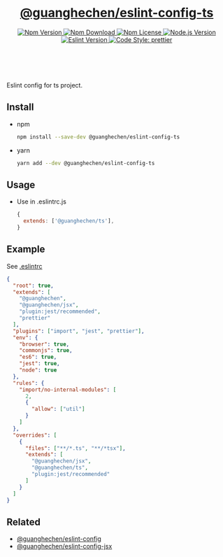 <header>
  <h1 align="center">
    <a href="https://github.com/guanghechen/node-scaffolds/tree/release-2.x.x/packages/eslint-config-ts#readme">@guanghechen/eslint-config-ts</a>
  </h1>
  <div align="center">
    <a href="https://www.npmjs.com/package/@guanghechen/eslint-config-ts">
      <img
        alt="Npm Version"
        src="https://img.shields.io/npm/v/@guanghechen/eslint-config-ts.svg"
      />
    </a>
    <a href="https://www.npmjs.com/package/@guanghechen/eslint-config-ts">
      <img
        alt="Npm Download"
        src="https://img.shields.io/npm/dm/@guanghechen/eslint-config-ts.svg"
      />
    </a>
    <a href="https://www.npmjs.com/package/@guanghechen/eslint-config-ts">
      <img
        alt="Npm License"
        src="https://img.shields.io/npm/l/@guanghechen/eslint-config-ts.svg"
      />
    </a>
    <a href="https://github.com/nodejs/node">
      <img
        alt="Node.js Version"
        src="https://img.shields.io/node/v/@guanghechen/eslint-config-ts"
      />
    </a>
    <a href="https://github.com/eslint/eslint">
      <img
        alt="Eslint Version"
        src="https://img.shields.io/npm/dependency-version/@guanghechen/eslint-config-ts/peer/eslint"
      />
    </a>
    <a href="https://github.com/prettier/prettier">
      <img
        alt="Code Style: prettier"
        src="https://img.shields.io/badge/code_style-prettier-ff69b4.svg?style=flat-square"
      />
    </a>
  </div>
</header>
<br/>


Eslint config for ts project.

## Install

* npm

  ```bash
  npm install --save-dev @guanghechen/eslint-config-ts
  ```

* yarn

  ```bash
  yarn add --dev @guanghechen/eslint-config-ts
  ```

## Usage

* Use in .eslintrc.js

  ```javascript
  {
    extends: ['@guanghechen/ts'],
  }
  ```

## Example

See [.eslintrc](https://github.com/guanghechen/node-scaffolds/blob/main/.eslintrc)


```json {28}
{
  "root": true,
  "extends": [
    "@guanghechen",
    "@guanghechen/jsx",
    "plugin:jest/recommended",
    "prettier"
  ],
  "plugins": ["import", "jest", "prettier"],
  "env": {
    "browser": true,
    "commonjs": true,
    "es6": true,
    "jest": true,
    "node": true
  },
  "rules": {
    "import/no-internal-modules": [
      2,
      {
        "allow": ["util"]
      }
    ]
  },
  "overrides": [
    {
      "files": ["**/*.ts", "**/*tsx"],
      "extends": [
        "@guanghechen/jsx",
        "@guanghechen/ts",
        "plugin:jest/recommended"
      ]
    }
  ]
}
```

## Related

* [@guanghechen/eslint-config][]
* [@guanghechen/eslint-config-jsx][]


[homepage]: https://github.com/guanghechen/node-scaffolds/tree/release-2.x.x/packages/eslint-config-ts#readme
[@guanghechen/eslint-config]: https://www.npmjs.com/package/@guanghechen/eslint-config
[@guanghechen/eslint-config-jsx]: https://www.npmjs.com/package/@guanghechen/eslint-config-jsx
[@guanghechen/eslint-config-ts]: https://www.npmjs.com/package/@guanghechen/eslint-config-ts
